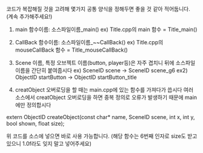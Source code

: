코드가 복잡해질 것을 고려해 몇가지 공통 양식을 정해두면 좋을 것 같아 적어둡니다. (계속 추가해주세요!)

1. main 함수이름: 소스파일이름_main()
ex) Title.cpp의 main 함수 = Title_main()

2. CallBack 함수이름: 소스파일이름_~~CallBack()
ex) Title.cpp의 mouseCallBack 함수 = Title_mouseCallBack()

3. Scene 이름, 특정 오브젝트 이름(button, player등)은 자주 겹치니 뒤에 소스파일이름을 간단히 붙여줍시다
ex) SceneID scene -> SceneID scene_g6
ex2) ObjectID startButton -> ObjectID startButton_title

4. creatObject 오버로딩을 할 때는 main.cpp에 있는 함수를 가져다가 씁시다
여러 소스에서 creatObject 오버로딩을 하면 중복 정의로 오류가 발생하기 때문에 main에만 정의합시다

extern ObjectID createObject(const char* name, SceneID scene, int x, int y, bool shown, float size);

위 코드를 소스에 넣으면 바로 사용 가능합니다. (해당 함수는 6번째 인자로 size도 받고 있으니 1.0f라도 잊지 말고 넣어주세요)

